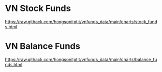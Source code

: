 # VN Stock Funds
https://raw.githack.com/hongsonitptit/vnfunds_data/main/charts/stock_funds.html

# VN Balance Funds
https://raw.githack.com/hongsonitptit/vnfunds_data/main/charts/balance_funds.html